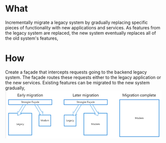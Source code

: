 # What
Incrementally migrate a legacy system by gradually replacing specific pieces of functionality with new applications and services. As features from the legacy system are replaced, the new system eventually replaces all of the old system's features,

# How
Create a façade that intercepts requests going to the backend legacy system. The façade routes these requests either to the legacy application or the new services. Existing features can be migrated to the new system gradually,
![picture 9](../../images/d1df13377a25e2d07c575fb01f390b8ac7ae6ea160f1b218aa98bd1134ec3c3b.png)  


  